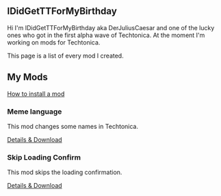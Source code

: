 ## IDidGetTTForMyBirthday

Hi I'm IDidGetTTForMyBirthday aka DerJuliusCaesar and one of the lucky ones who got in the first alpha wave of Techtonica. At the moment I'm working on mods for Techtonica.

This page is a list of every mod I created.

## My Mods

[How to install a mod](HowToInstall.md)

### Meme language

This mod changes some names in Techtonica.

[Details & Download](MemeLanguage.md)

### Skip Loading Confirm

This mod skips the loading confirmation.

[Details & Download](SkipLoadingConfirm.md)
